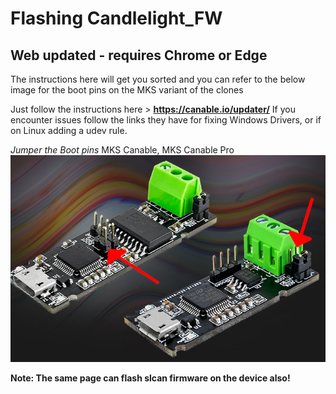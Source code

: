 # Flashing Candlelight_FW
## Web updated - requires Chrome or Edge

The instructions here will get you sorted and you can refer to the below image for the boot pins on the MKS variant of the clones

Just follow the instructions here > **https://canable.io/updater/**
If you encounter issues follow the links they have for fixing Windows Drivers, or if on Linux adding a udev rule.

*Jumper the Boot pins*
MKS Canable, MKS Canable Pro
![](images/mks-canable-pro.png)


**Note: The same page can flash slcan firmware on the device also!**